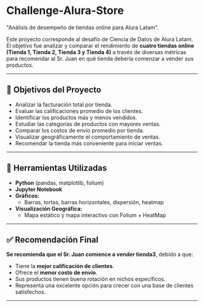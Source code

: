 # Challenge-Alura-Store
"Análisis de desempeño de tiendas online para Alura Latam".

Este proyecto corresponde al desafío de Ciencia de Datos de Alura Latam. El objetivo fue analizar y comparar el rendimiento de **cuatro tiendas online (Tienda 1, Tienda 2, Tienda 3 y Tienda 4)** a través de diversas métricas para recomendar al Sr. Juan en qué tienda debería comenzar a vender sus productos.

---

## 📌 Objetivos del Proyecto

- Analizar la facturación total por tienda.
- Evaluar las calificaciones promedio de los clientes.
- Identificar los productos más y menos vendidos.
- Estudiar las categorías de productos con mayores ventas.
- Comparar los costos de envío promedio por tienda.
- Visualizar geográficamente el comportamiento de ventas.
- Recomendar la tienda más conveniente para iniciar ventas.

---

## 🧰 Herramientas Utilizadas

- **Python** (pandas, matplotlib, folium)
- **Jupyter Notebook**
- **Gráficos:**
  - Barras, tortas, barras horizontales, dispersión, heatmap
- **Visualización Geográfica:**
  - Mapa estático y mapa interactivo con Folium + HeatMap

---

## ✅ Recomendación Final

**Se recomienda que el Sr. Juan comience a vender tienda3**, debido a que:

- Tiene la **mejor calificación de clientes**.
- Ofrece el **menor costo de envío**.
- Sus productos tienen buena rotación en nichos específicos.
- Representa una excelente opción para crecer con una base de clientes satisfechos.

---


